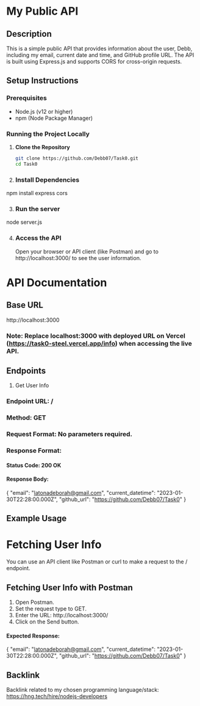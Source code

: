 # My Public API

## Description
This is a simple public API that provides information about the user, Debb, including my email, current date and time, and GitHub profile URL. The API is built using Express.js and supports CORS for cross-origin requests.

## Setup Instructions

### Prerequisites
- Node.js (v12 or higher)
- npm (Node Package Manager)
  

### Running the Project Locally

1. **Clone the Repository**
   ```bash
   git clone https://github.com/Debb07/Task0.git
   cd Task0

   
2. ### Install Dependencies
npm install express cors

3. ### Run the server
node server.js

4. ### Access the API
   Open your browser or API client (like Postman) and go to http://localhost:3000/ to see the user information.

# API Documentation

## Base URL
http://localhost:3000
### Note: Replace localhost:3000 with deployed URL on Vercel (https://task0-steel.vercel.app/info) when accessing the live API.

## Endpoints
1. Get User Info
### Endpoint URL: /
### Method: GET
### Request Format: No parameters required.
### Response Format:
  #### Status Code: 200 OK
  #### Response Body:
   {
      "email": "latonadeborah@gmail.com",
      "current_datetime": "2023-01-30T22:28:00.000Z",
      "github_url": "https://github.com/Debb07/Task0"
   }

## Example Usage
# Fetching User Info
You can use an API client like Postman or curl to make a request to the / endpoint.

## Fetching User Info with Postman
1. Open Postman.
2. Set the request type to GET.
3. Enter the URL: http://localhost:3000/
4. Click on the Send button.

 #### Expected Response:
   {
      "email": "latonadeborah@gmail.com",
      "current_datetime": "2023-01-30T22:28:00.000Z",
      "github_url": "https://github.com/Debb07/Task0"
   }

## Backlink
Backlink related to my chosen programming language/stack: https://hng.tech/hire/nodejs-developers

